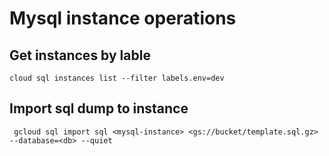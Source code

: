 # Mysql instance operations

## Get instances by lable 
```
cloud sql instances list --filter labels.env=dev
```
## Import sql dump to instance
```
 gcloud sql import sql <mysql-instance> <gs://bucket/template.sql.gz> --database=<db> --quiet
```